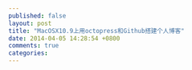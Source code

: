 ```yaml
---
published: false
layout: post
title: "MacOSX10.9上用octopress和Github搭建个人博客"
date: 2014-04-05 14:28:54 +0800
comments: true
categories: 
---
```

